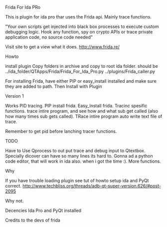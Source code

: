 Frida For Ida PRo

This is plugin for ida pro thar uses the Frida api.
Mainly trace functions.

"Your own scripts get injected into black box processes to execute custom debugging logic.
Hook any function, spy on crypto APIs or trace private application code, no source code needed"

Visit site to get a view what it does.
http://www.frida.re/

Howto

install plugin
Copy folders in archive and copy to root ida folder.
should be
../ida_folder/QTApps/Frida/Frida_For_Ida_Pro.py
../plugins/Frida_caller.py


For installing Frida, have either PIP or easy_install installed and make sure they are added to path.
Then Install with  Plugin


Version 1

Works
PID tracing.
PIP install frida.
Easy_Install frida.
Tracinc spesific functions.
trace intire program, and see how and what sub get called (also how many times sub gets called).
TRace intire program auto write text file of trace.

Remember to get pid before lanching tracer functions.

TODO

Have to Use Qprocess to out put trace and debug input to Qtextbox.
Specially dicover can have so many lines its hard to.
Gonna ad a python code editor, that will work in ida also. when i got the time :).
More functions.

Why

If you have trouble loading plugin see tut of howto setup ida and PyQt correct.
http://www.techbliss.org/threads/adb-qt-super-version.626/#post-2095

Why not.

Decencies
Ida Pro and PyQt installed

Credits to the devs of frida
